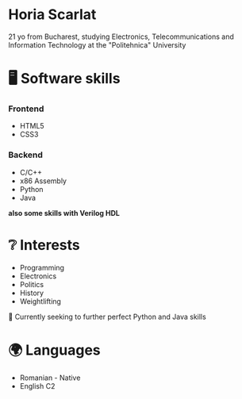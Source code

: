# Horia Scarlat

21 yo from Bucharest, studying Electronics, Telecommunications and Information Technology at the "Politehnica" University

# 🖥️ Software skills

### Frontend
   
   - HTML5 
   - CSS3
   
### Backend
   
   - C/C++
   - x86 Assembly
   - Python
   - Java
    
**also some skills with Verilog HDL**

# ❔ Interests

   - Programming
   - Electronics 
   - Politics
   - History
   - Weightlifting


🔰 Currently seeking to further perfect Python and Java skills

# 🌍 Languages
   
   - Romanian - Native
   - English C2


<!---
boriabyte/boriabyte is a ✨ special ✨ repository because its `README.md` (this file) appears on your GitHub profile.
You can click the Preview link to take a look at your changes.
--->
